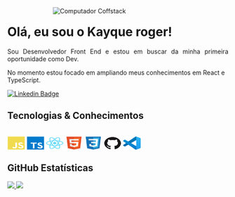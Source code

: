 <img src="https://raw.githubusercontent.com/MicaelliMedeiros/micaellimedeiros/master/image/computer-illustration.png" min-width="400px" max-width="400px" width="400px" align="right" alt="Computador Coffstack">
<h1 align = "justify"> Olá, eu sou o Kayque roger!</h1> 
<p align = "justify">Sou Desenvolvedor Front End e estou em buscar da minha primeira oportunidade como Dev.</p>

No momento estou focado em ampliando meus conhecimentos em React e TypeScript.

[![Linkedin Badge](https://img.shields.io/badge/-LinkedIn-blue?style=flat-square&logo=Linkedin&logoColor=white&link=https://www.linkedin.com/in/kayque-roger-b92990232/)](https://www.linkedin.com/in/kayque-roger-b92990232/)

  ##  Tecnologias & Conhecimentos
  
 <div style="display: inline_block"><br>
  <img align="center"  height="30" width="40" src="https://raw.githubusercontent.com/devicons/devicon/master/icons/javascript/javascript-plain.svg">
  <img align="center"  height="30" width="40" src="https://raw.githubusercontent.com/devicons/devicon/master/icons/typescript/typescript-plain.svg">
  <img align="center"  height="30" width="40" src="https://raw.githubusercontent.com/devicons/devicon/master/icons/react/react-original.svg">
  <img align="center"  height="30" width="40" src="https://raw.githubusercontent.com/devicons/devicon/master/icons/html5/html5-original.svg">
  <img align="center"  height="30" width="40" src="https://raw.githubusercontent.com/devicons/devicon/master/icons/css3/css3-original.svg">
  <img align="center"  height="30" width="40" src="https://raw.githubusercontent.com/devicons/devicon/master/icons/github/github-original.svg">
  <img align="center"  height="30" width="40" src="https://raw.githubusercontent.com/devicons/devicon/master/icons/vscode/vscode-original.svg">
 </div>

##  GitHub Estatísticas

<div>
  <a href="https://github.com/kayqueew">
  <img height="180em" src="https://github-readme-stats.vercel.app/api?username=kayqueew&show_icons=true&theme=synthwave&include_all_commits=true&count_private=true"/>
  <img height="180em" src="https://github-readme-stats.vercel.app/api/top-langs/?username=kayqueew&layout=compact&langs_count=7&theme=synthwave"/>
</div> 
  
  ##
  



